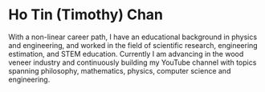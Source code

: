 # Ho Tin (Timothy) Chan
With a non-linear career path, I have an educational background in physics and engineering, and worked in the field of scientific research, engineering estimation, and STEM education. Currently I am advancing in the wood veneer industry and continuously building my YouTube channel with topics spanning philosophy, mathematics, physics, computer science and engineering.
